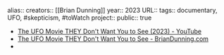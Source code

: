 alias::
creators:: [[Brian Dunning]] 
year:: 2023
URL::
tags:: documentary, UFO, #skepticism, #toWatch 
project::
public:: true
- [The UFO Movie THEY Don't Want You to See (2023) - YouTube](https://www.youtube.com/watch?v=t72uvS7EJT4)
- [The UFO Movie THEY Don't Want You to See - BrianDunning.com](https://www.briandunning.com/ufo/)
-